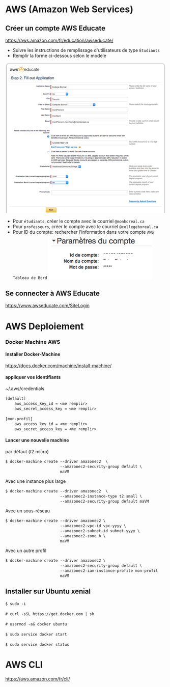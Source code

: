 # AWS (Amazon Web Services)

## Créer un compte AWS Educate

https://aws.amazon.com/fr/education/awseducate/

* Suivre les instructions de remplissage d'utilisateurs de type `Étudiants`  
* Remplir la forme ci-dessous selon le modèle

![alt tag](AWSEducateForm.png)

* Pour `étudiants`, créer le compte avec le courriel `@monboreal.ca`  
* Pour `professeurs`, créer le compte avec le courriel `@collegeboreal.ca`  
* Pour ID du compte:  rechercher l'information dans votre compte `AWS Tableau de Bord`
![alt tag](IDduCompte.png)



## Se connecter à AWS Educate

https://www.awseducate.com/SiteLogin


# AWS Deploiement

### Docker Machine AWS

#### Installer Docker-Machine 
https://docs.docker.com/machine/install-machine/

#### appliquer vos identifiants
~/.aws/credentials
```
[default]
    aws_access_key_id = <me remplir>
    aws_secret_access_key = <me remplir>

[mon-profil]
    aws_access_key_id = <me remplir>
    aws_secret_access_key = <me remplir>

```

#### Lancer une nouvelle machine

par défaut (t2.micro)
```
$ docker-machine create --driver amazonec2  \
                        --amazonec2-security-group default \
                        maVM
```

Avec une instance plus large
```
$ docker-machine create --driver amazonec2  \ 
                        --amazonec2-instance-type t2.small \
                        --amazonec2-security-group default maVM
```

Avec un sous-réseau
```
$ docker-machine create --driver amazonec2 \
                        --amazonec2-vpc-id vpc-yyyy \
                        --amazonec2-subnet-id subnet-yyyy \
                        --amazonec2-zone b \
                        maVM
```

Avec un autre profil
```
$ docker-machine create --driver amazonec2 \
                        --amazonec2-security-group default \
                        --amazonec2-iam-instance-profile mon-profil
                        maVM
```


## Installer sur Ubuntu xenial

```
$ sudo -i

# curl -sSL https://get.docker.com | sh

# usermod -aG docker ubuntu

$ sudo service docker start

$ sudo service docker status

```



# AWS CLI

https://aws.amazon.com/fr/cli/


